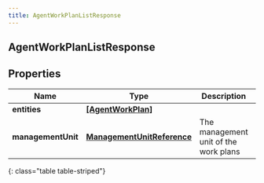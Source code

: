 ```yaml
---
title: AgentWorkPlanListResponse
---
```

## AgentWorkPlanListResponse

## Properties

|Name | Type | Description | Notes|
|------------ | ------------- | ------------- | -------------|
| **entities** | [**[AgentWorkPlan]**](AgentWorkPlan.html) |  | [optional] |
| **managementUnit** | [**ManagementUnitReference**](ManagementUnitReference.html) | The management unit of the work plans | |
{: class="table table-striped"}


